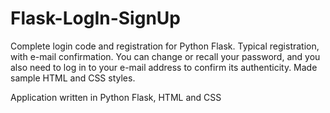 # Flask-LogIn-SignUp
Complete login code and registration for Python Flask. Typical registration, with e-mail confirmation. You can change or recall your password, and you also need to log in to your e-mail address to confirm its authenticity. Made sample HTML and CSS styles.

Application written in Python Flask, HTML and CSS
